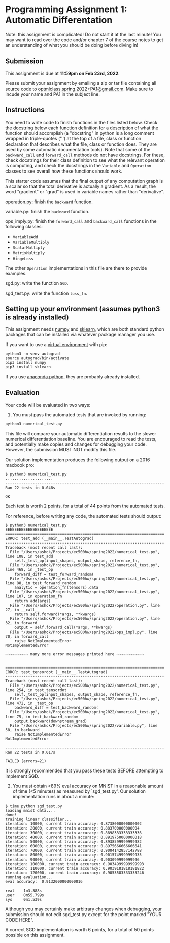 # Programming  Assignment 1: Automatic Differentation

Note: this assignment is complicated! Do not start it at the last minute! You may
want to read over the code and/or chapter 7 of the course notes to get an understanding of
what you should be doing before diving in!

## Submission

This assignment is due at **11:59pm on Feb 23rd, 2022**.

Please submit your assignment by emailing a zip or tar file containing all source code to
optmlclass.spring.2022+PA1@gmail.com. Make sure to incude your name and PA1 in the subject line.

## Instructions

You need to write code to finish functions in the files listed below.
Check the docstring below each function definition for a description of what
the function should accomplish  (a "docstring" in python is a long comment
wrapped in triple-quotes (''') at the top of a file, class or function
declaration that describes what the  file, class or function does. They
are used by some automatic documentation tools).
Note that some of the `backward_call` and `forward_call` methods do not  have
docstrings. For these, check docstrings for their class definition to see
what the relevant operation is computing, and check the docstrings in the 
`Variable` and `Operation` classes to see overall how these functions should work.

This starter code assumes that the final output of any computation graph is a 
scalar so that the total derivative is actually a gradient. As a result, the
word "gradient" or "grad" is used in variable names rather than "derivative".



operation.py:
finish the `backward` function.

variable.py:
finish the `backward` function.

ops_imply.py:
finish the `forward_call` and `backward_call` functions in the following classes:
- `VariableAdd`
- `VariableMultiply`
- `ScalarMultiply`
- `MatrixMultiply`
- `HingeLoss`

The other `Operation` implementations in this file are there to provide examples.

sgd.py:
write the function `SGD`.

sgd_test.py:
write the function `loss_fn`.


## Setting up your environment (assumes python3 is already installed)

This assignment needs [numpy](https://numpy.org/) and [sklearn](https://scikit-learn.org/stable/), which are both standard python packages
that can be installed via whatever package manager you use.

If you want to use a [virtual environment](https://docs.python.org/3/tutorial/venv.html) with pip:
```
python3 -m venv autograd
source autograd/bin/activate
pip3 install numpy
pip3 install sklearn
```

If you use [anaconda python](https://www.anaconda.com/products/individual), they are probably already installed.


## Evaluation

Your code will be evaluated in two ways:
1. You must pass the automated tests that are invoked by running:
```
python3 numerical_test.py
```
This file will compare your automatic differentiation results to the slower
numerical differentiation baseline. You are encouraged to read the tests, and 
potentially make copies and changes for debugging your code. However, the 
submission MUST NOT modify this file.

Our solution implementation produces the following output on a 2016 macbook pro:
```
$ python3 numerical_test.py 
.....................
----------------------------------------------------------------------
Ran 22 tests in 0.048s

OK
```

Each test is worth 2 points, for a total of 44 points from the automated tests.

For reference, before writing any code, the automated tests should output:
```
$ python3 numerical_test.py 
EEEEEEEEEEEEEEEEEEEEE
======================================================================
ERROR: test_add (__main__.TestAutograd)
----------------------------------------------------------------------
Traceback (most recent call last):
  File "/Users/ashok/Projects/ec500hw/spring2022/numerical_test.py", line 108, in test_add
    self._test_op(input_shapes, output_shape, reference_fn,
  File "/Users/ashok/Projects/ec500hw/spring2022/numerical_test.py", line 468, in _test_op
    forward_diff = test_forward_random(
  File "/Users/ashok/Projects/ec500hw/spring2022/numerical_test.py", line 88, in test_forward_random
    analytic = operation_fn(tensors).data
  File "/Users/ashok/Projects/ec500hw/spring2022/numerical_test.py", line 107, in operation_fn
    return add(args)
  File "/Users/ashok/Projects/ec500hw/spring2022/operation.py", line 27, in __call__
    return self.forward(*args, **kwargs)
  File "/Users/ashok/Projects/ec500hw/spring2022/operation.py", line 32, in forward
    output = self.forward_call(*args, **kwargs)
  File "/Users/ashok/Projects/ec500hw/spring2022/ops_impl.py", line 70, in forward_call
    raise NotImplementedError
NotImplementedError

~~~~~~~~~~ many more error messages printed here ~~~~~~~~~~~~


======================================================================
ERROR: test_tensordot (__main__.TestAutograd)
----------------------------------------------------------------------
Traceback (most recent call last):
  File "/Users/ashok/Projects/ec500hw/spring2022/numerical_test.py", line 254, in test_tensordot
    self._test_op(input_shapes, output_shape, reference_fn,
  File "/Users/ashok/Projects/ec500hw/spring2022/numerical_test.py", line 472, in _test_op
    backward_diff = test_backward_random(
  File "/Users/ashok/Projects/ec500hw/spring2022/numerical_test.py", line 75, in test_backward_random
    output.backward(downstream_grad)
  File "/Users/ashok/Projects/ec500hw/spring2022/variable.py", line 58, in backward
    raise NotImplementedError
NotImplementedError

----------------------------------------------------------------------
Ran 22 tests in 0.017s

FAILED (errors=21)
```

It is strongly recommended that you pass these tests BEFORE attempting to implement SGD.

2. You must obtain >89% eval accuracy on MNIST in a reasonable amount of time (<5 minutes) as measured
by `sgd_test.py'. Our solution implementation runs in about a minute:
```
$ time python sgd_test.py
loading mnist data....
done!
training linear classifier...
iteration: 10000, current train accuracy: 0.8738000000000002
iteration: 20000, current train accuracy: 0.883700000000004
iteration: 30000, current train accuracy: 0.8898333333333336
iteration: 40000, current train accuracy: 0.8919750000000018
iteration: 50000, current train accuracy: 0.8938599999999982
iteration: 60000, current train accuracy: 0.8975666666666641
iteration: 70000, current train accuracy: 0.9004142857142788
iteration: 80000, current train accuracy: 0.9015749999999935
iteration: 90000, current train accuracy: 0.903099999999996
iteration: 100000, current train accuracy: 0.9034999999999993
iteration: 110000, current train accuracy: 0.9039181818181822
iteration: 120000, current train accuracy: 0.9053583333333246
running evaluation...
eval accuracy:  0.9132000000000016

real    1m3.388s
user    0m55.799s
sys     0m1.539s
```
Although you may certainly make arbitrary changes when debugging, your submission should not
edit sgd_test.py except for the point marked "YOUR CODE HERE".

A correct SGD implementation is worth 6 points, for a total of 50 points possible on this assignment.





